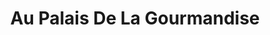 ---
title: "Au Palais De La Gourmandise"
url: /outreau/au-palais-de-la-gourmandise/
shop: boulangerie
---